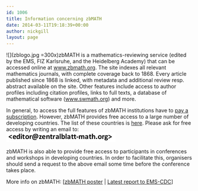 ```yaml
---
id: 1006
title: Information concerning zbMATH
date: 2014-03-11T19:18:39+00:00
author: nickgill
layout: page
---
```


![](zblogo.jpg =300x)zbMATH is a mathematics-reviewing service (edited by the EMS, FIZ
Karlsruhe, and the Heidelberg Academy) that can be accessed online at <a href = "http://www.zbmath.org">www.zbmath.org</a>. The site indexes all relevant mathematics journals, with complete coverage back to 1868.  Every article published since
1868 is linked, with metadata and additional review resp. abstract
available on the site. Other features include access to author
profiles including citation profiles, links to full texts, a database
of mathematical software (<a href = "http://www.swmath.org">www.swmath.org</a>) and more.

In general, to access the full features of zbMATH institutions have to
<a href="https://zbmath.org/subscription/">pay a subscription</a>. However, zbMATH provides free access to a large number of developing countries. The list of these countries is <a href = "zbmath2">here</a>. Please ask for free access by writing an email to:<br><img src="zbmail.jpg">

zbMATH is also able to provide free access to participants in conferences and workshops in developing countries. In order to facilitate this, organisers should send a request to the above email some time before the conference takes place.

More info on zbMATH: 
[<a href = "zbposter.pdf">zbMATH poster</a> | <a href="IndividualReports/Greuel2015.php">Latest report to EMS-CDC</a>]

